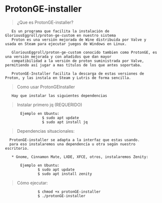 # ProtonGE-installer
> ¿Que es ProtonGE-installer?
 
       Es un programa que facilita la instalación de GloriousEggroll/proton-ge-custom en nuestro sistema
       Proton es una versión mejorada de Wine distribuida por Valve y usada en Steam para ejecutar juegos de Windows en Linux.
   
       GloriousEggroll/proton-ge-custom conocido tambien como ProtonGE, es una versión mejorada y con añadidos que dan mayor
       compatibilidad a la versión de proton suministrada por Valve, permitiendo así jugar a mas títulos de los que antes soportaba.

       ProtonGE-Installer facilita la descarga de estas versiones de Proton, y las instala en Steam y Lutris de forma sencilla.

> Como usar ProtonGEInstaller

       Hay que instalar las siguientes dependencias

   > Instalar primero jq (REQUERIDO)

           Ejemplo en Ubuntu:
                     $ sudo apt update
                     $ sudo apt install jq

   > Dependencias situacionales:
   
      ProtonGE-installer se adapta a la interfaz que estas usando.
      para eso instalaremos una dependencía u otra según nuestro escritorio.

       * Gnome, Cinnamon Mate, LXDE, XFCE, otros, instalaremos Zenity:
   
           Ejemplo en Ubuntu:
                   $ sudo apt update
                   $ sudo apt install zenity

   > Cómo ejecutar:

                   $ chmod +x protonGE-installer
                   $ ./protonGE-installer


